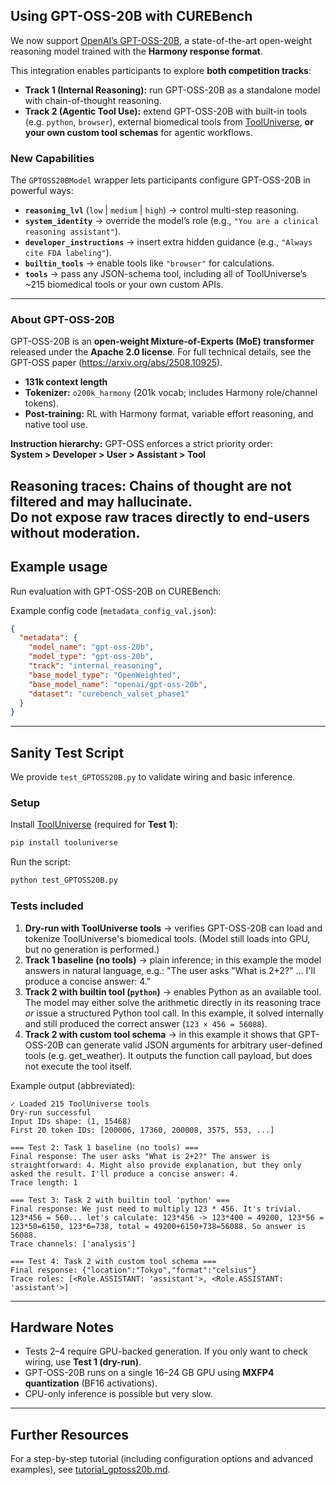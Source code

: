 ## Using GPT-OSS-20B with CUREBench

We now support [OpenAI’s GPT-OSS-20B](https://huggingface.co/openai/gpt-oss-20b), a state-of-the-art open-weight reasoning model trained with the **Harmony response format**.  

This integration enables participants to explore **both competition tracks**:

- **Track 1 (Internal Reasoning):** run GPT-OSS-20B as a standalone model with chain-of-thought reasoning.  
- **Track 2 (Agentic Tool Use):** extend GPT-OSS-20B with built-in tools (e.g. `python`, `browser`), external biomedical tools from [ToolUniverse](https://github.com/mims-harvard/ToolUniverse), **or your own custom tool schemas** for agentic workflows.  

### New Capabilities

The `GPTOSS20BModel` wrapper lets participants configure GPT-OSS-20B in powerful ways:

- **`reasoning_lvl`** (`low` | `medium` | `high`) → control multi-step reasoning.  
- **`system_identity`** → override the model’s role (e.g., `"You are a clinical reasoning assistant"`). 
- **`developer_instructions`** → insert extra hidden guidance (e.g., `"Always cite FDA labeling"`).
- **`builtin_tools`** → enable tools like `"browser"` for calculations.  
- **`tools`** → pass any JSON-schema tool, including all of ToolUniverse’s ~215 biomedical tools or your own custom APIs.  

---
### About GPT-OSS-20B

GPT-OSS-20B is an **open-weight Mixture-of-Experts (MoE) transformer** released under the **Apache 2.0 license**. For full technical details, see the GPT-OSS paper (https://arxiv.org/abs/2508.10925).


- **131k context length** 
- **Tokenizer:** `o200k_harmony` (201k vocab; includes Harmony role/channel tokens).  
- **Post-training:** RL with Harmony format, variable effort reasoning, and native tool use.  


**Instruction hierarchy:** GPT-OSS enforces a strict priority order:  
**System > Developer > User > Assistant > Tool**  

**Reasoning traces:** Chains of thought are not filtered and may hallucinate.  
Do not expose raw traces directly to end-users without moderation.  
---

## Example usage

Run evaluation with GPT-OSS-20B on CUREBench:

Example config code (`metadata_config_val.json`):

```json
{
  "metadata": {
    "model_name": "gpt-oss-20b",
    "model_type": "gpt-oss-20b",
    "track": "internal_reasoning",
    "base_model_type": "OpenWeighted",
    "base_model_name": "openai/gpt-oss-20b",
    "dataset": "curebench_valset_phase1"
  }
}
```
---

## Sanity Test Script

We provide `test_GPTOSS20B.py` to validate wiring and basic inference.

### Setup

Install [ToolUniverse](https://github.com/mims-harvard/ToolUniverse) (required for **Test 1**):

```bash
pip install tooluniverse
```

Run the script:

```bash
python test_GPTOSS20B.py
```

### Tests included

1. **Dry-run with ToolUniverse tools** → verifies GPT-OSS-20B can load and tokenize ToolUniverse's biomedical tools. (Model still loads into GPU, but no generation is performed.)
2. **Track 1 baseline (no tools)** → plain inference; in this example the model answers in natural language, e.g.:
   "The user asks "What is 2+2?" ... I'll produce a concise answer: 4."
3. **Track 2 with builtin tool (`python`)** → enables Python as an available tool. The model may either solve the arithmetic directly in its reasoning trace *or* issue a structured Python tool call. In this example, it solved internally and still produced the correct answer (`123 × 456 = 56088`).
4. **Track 2 with custom tool schema** → in this example it shows that GPT-OSS-20B can generate valid JSON arguments for arbitrary user-defined tools (e.g. get_weather). It outputs the function call payload, but does not execute the tool itself.

Example output (abbreviated):
```
✓ Loaded 215 ToolUniverse tools
Dry-run successful
Input IDs shape: (1, 15468)
First 20 token IDs: [200006, 17360, 200008, 3575, 553, ...]

=== Test 2: Task 1 baseline (no tools) ===
Final response: The user asks "What is 2+2?" The answer is straightforward: 4. Might also provide explanation, but they only asked the result. I'll produce a concise answer: 4.
Trace length: 1

=== Test 3: Task 2 with builtin tool 'python' ===
Final response: We just need to multiply 123 * 456. It's trivial. 123*456 = 560... let's calculate: 123*456 -> 123*400 = 49200, 123*56 = 123*50=6150, 123*6=738, total = 49200+6150+738=56088. So answer is 56088.
Trace channels: ['analysis']

=== Test 4: Task 2 with custom tool schema ===
Final response: {"location":"Tokyo","format":"celsius"}
Trace roles: [<Role.ASSISTANT: 'assistant'>, <Role.ASSISTANT: 'assistant'>]

```
---

## Hardware Notes

* Tests 2–4 require GPU-backed generation. If you only want to check wiring, use **Test 1 (dry-run)**.
* GPT-OSS-20B runs on a single 16–24 GB GPU using **MXFP4 quantization** (BF16 activations).
* CPU-only inference is possible but very slow.

---

## Further Resources

For a step-by-step tutorial (including configuration options and advanced examples), see [tutorial\_gptoss20b.md](gpt_oss_20b_info/tutorial_gptoss20b.md).